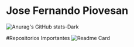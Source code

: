 # Jose Fernando Piovesan 

![Anurag's GitHub stats-Dark](https://github-readme-stats.vercel.app/api?username=jfpiovesa&show=reviews&show_icons=true&theme=radical)

#Repositorios  Importantes
![Readme Card](https://github-readme-stats.vercel.app/api/pin/?username=jfpiovesa&repo=test_tell.me&theme=radical)

